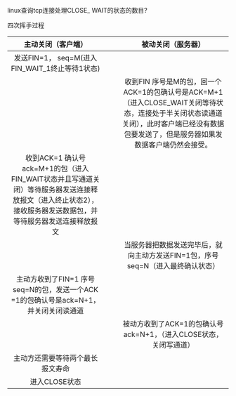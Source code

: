 linux查询tcp连接处理CLOSE_ WAIT的状态的数目?

四次挥手过程

|                      主动关闭（客户端）                      |      |      |                      被动关闭（服务器）                      |
| :----------------------------------------------------------: | ---- | ---- | :----------------------------------------------------------: |
|        发送FIN=1， seq=M(进入FIN_WAIT_1终止等待1状态)        |      |      |                                                              |
|                                                              |      |      | 收到FIN 序号是M的包，回一个ACK=1的包确认号是ACK=M+1 （进入CLOSE_WAIT关闭等待状态，连接处于半关闭状态读通道关闭），此时客户端已经没有数据包要发送了，但是服务器如果发数据客户端仍然会接受。 |
| 收到ACK=1 确认号ack=M+1的包（进入FIN_WAIT状态并且写通道关闭）等待服务器发送连接释放报文（进入终止状态2），接收服务器发送数据包，并等待服务器发送连接释放报文 |      |      |                                                              |
|                                                              |      |      | 当服务器把数据发送完毕后，就向主动方发送FIN=1包，序号seq=N（进入最终确认状态） |
| 主动方收到了FIN=1 序号seq=N的包，发送一个ACK =1的包确认号是ack=N+1，并关闭关闭读通道 |      |      |                                                              |
|                                                              |      |      | 被动方收到了ACK=1的包确认号ack=N+1，（进入CLOSE状态，关闭写通道） |
|               主动方还需要等待两个最长报文寿命               |      |      |                                                              |
|                        进入CLOSE状态                         |      |      |                                                              |





